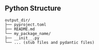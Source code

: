 ## Python Structure
    output_dir/
    ├── pyproject.toml
    ├── README.md
    └── my_package_name/
    ├── __init__.py
    └── ... (stub files and pydantic files)
